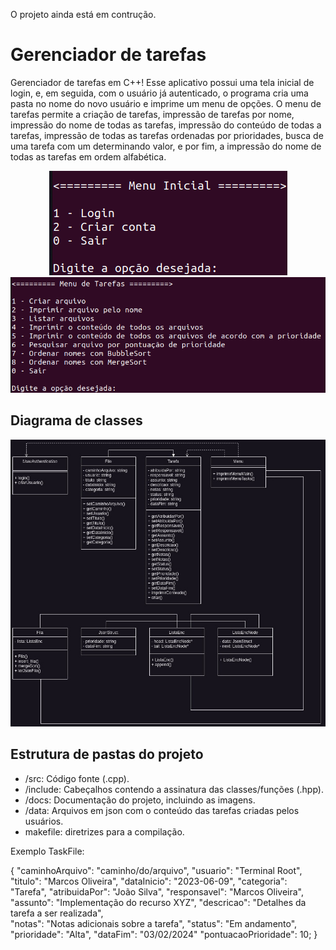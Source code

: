 O projeto ainda está em contrução.

# Gerenciador de tarefas
Gerenciador de tarefas em C++! Esse aplicativo possui uma tela inicial de login, e, em seguida, com o usuário já autenticado, o programa cria uma pasta no nome do novo usuário e imprime um menu de opções. O menu de tarefas permite a criação de tarefas, impressão de tarefas por nome, impressão do nome de todas as tarefas, impressão do conteúdo de todas a tarefas, impressão de todas as tarefas ordenadas por prioridades, busca de uma tarefa com um determinando valor, e por fim, a impressão do nome de todas as tarefas em ordem alfabética.

<!---Adicionar fotos dos menus aqui ---->

<p align="center">
<img src="ProdJson/docs/inicial.png" alt="Diagrama de classes">
<img src="ProdJson/docs/tasks.png" alt="Diagrama de classes">

</p>


## Diagrama de classes
<p align="center">
<img src="ProdJson/docs/classes.jpg" alt="Diagrama de classes">
</p>

## Estrutura de pastas do projeto

<ul>
<li>/src: Código fonte (.cpp). </li>
<li>/include: Cabeçalhos contendo a assinatura das classes/funções (.hpp). </li>
<li>/docs: Documentação do projeto, incluindo as imagens. </li>
<li>/data: Arquivos em json com o conteúdo das tarefas criadas pelos usuários. </li>
<li>makefile: diretrizes para a compilação.</li>

</ul>


Exemplo TaskFile:

{
  "caminhoArquivo": "caminho/do/arquivo",
  "usuario": "Terminal Root",
  "titulo": "Marcos Oliveira",
  "dataInicio": "2023-06-09",
  "categoria": "Tarefa",
  "atribuidaPor": "João Silva",
  "responsavel": "Marcos Oliveira",
  "assunto": "Implementação do recurso XYZ",
  "descricao": "Detalhes da tarefa a ser realizada",\
  "notas": "Notas adicionais sobre a tarefa",
  "status": "Em andamento",
  "prioridade": "Alta",
  "dataFim": "03/02/2024"
  "pontuacaoPrioridade": 10; 
}
